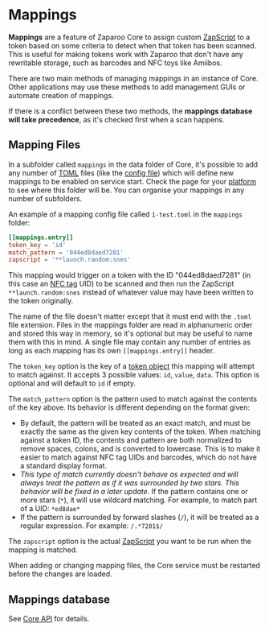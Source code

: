# Mappings

**Mappings** are a feature of Zaparoo Core to assign custom [ZapScript](../zapscript/index.md) to a token based on some criteria to detect when that token has been scanned. This is useful for making tokens work with Zaparoo that don't have any rewritable storage, such as barcodes and NFC toys like Amiibos.

There are two main methods of managing mappings in an instance of Core. Other applications may use these methods to add management GUIs or automate creation of mappings.

If there is a conflict between these two methods, the **mappings database will take precedence**, as it's checked first when a scan happens.

## Mapping Files

In a subfolder called `mappings` in the data folder of Core, it's possible to add any number of [TOML](https://toml.io/en/) files (like the [config file](config.md)) which will define new mappings to be enabled on service start. Check the page for your [platform](../platforms/index.md) to see where this folder will be. You can organise your mappings in any number of subfolders.

An example of a mapping config file called `1-test.toml` in the `mappings` folder:

```toml
[[mappings.entry]]
token_key = 'id'
match_pattern = '044ed8daed7281'
zapscript = '**launch.random:snes'
```

This mapping would trigger on a token with the ID "044ed8daed7281" (in this case an [NFC tag](../tokens/nfc/index.md) UID) to be scanned and then run the ZapScript `**launch.random:snes` instead of whatever value may have been written to the token originally.

The name of the file doesn't matter except that it must end with the `.toml` file extension. Files in the mappings folder are read in alphanumeric order and stored this way in memory, so it's optional but may be useful to name them with this in mind. A single file may contain any number of entries as long as each mapping has its own `[[mappings.entry]]` header.

The `token_key` option is the key of a [token object](../tokens/index.md) this mapping will attempt to match against. It accepts 3 possible values: `id`, `value`, `data`. This option is optional and will default to `id` if empty.

The `match_pattern` option is the pattern used to match against the contents of the key above. Its behavior is different depending on the format given:

- By default, the pattern will be treated as an exact match, and must be exactly the same as the given key contents of the token. When matching against a token ID, the contents and pattern are both normalized to remove spaces, colons, and is converted to lowercase. This is to make it easier to match against NFC tag UIDs and barcodes, which do not have a standard display format.
- _This type of match currently doesn't behave as expected and will always treat the pattern as if it was surrounded by two stars. This behavior will be fixed in a later update._ If the pattern contains one or more stars (`*`), it will use wildcard matching. For example, to match part of a UID: `*ed8dae*`
- If the pattern is surrounded by forward slashes (`/`), it will be treated as a regular expression. For example: `/.*7281$/`

The `zapscript` option is the actual [ZapScript](../zapscript/index.md) you want to be run when the mapping is matched.

When adding or changing mapping files, the Core service must be restarted before the changes are loaded.

## Mappings database

See [Core API](api/index.md) for details.
